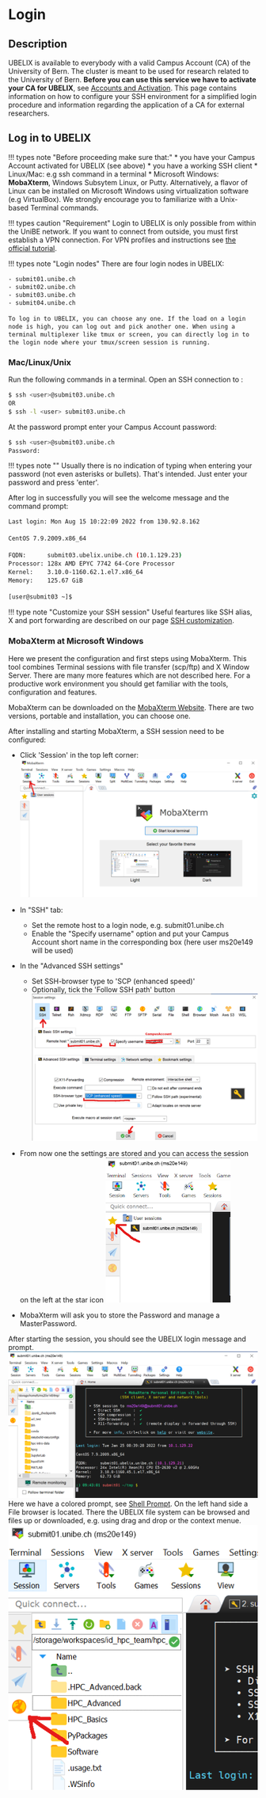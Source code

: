 # Login

## Description

UBELIX is available to everybody with a valid Campus Account (CA) of the University of Bern. The cluster is meant to be used for research related to the University of Bern. 
**Before you can use this service we have to activate your CA for UBELIX**, see [Accounts and Activation](account.md). 
This page contains information on how to configure your SSH environment for a simplified login procedure and information regarding the application of a CA for external researchers.

## Log in to UBELIX

!!! types note "Before proceeding make sure that:"
    * you have your Campus Account activated for UBELIX (see above)
    * you have a working SSH client
        * Linux/Mac: e.g ssh command in a terminal 
        * Microsoft Windows: **MobaXterm**, Windows Subsytem Linux, or Putty. Alternatively, a flavor of Linux can be installed on Microsoft Windows using virtualization software (e.g VirtualBox). We strongly encourage you to familiarize with a Unix-based Terminal commands. 
    

!!! types caution "Requirement"
    Login to UBELIX is only possible from within the UniBE network. If you want to connect from outside, you must first establish a VPN connection. For VPN profiles and instructions see [the official tutorial](http://www.unibe.ch/university/campus_and_infrastructure/rund_um_computer/internetzugang/access_to_internal_resources_via_vpn/index_eng.html).

!!! types note "Login nodes"
    There are four login nodes in UBELIX:

    - submit01.unibe.ch
    - submit02.unibe.ch
    - submit03.unibe.ch
    - submit04.unibe.ch

    To log in to UBELIX, you can choose any one. If the load on a login node is high, you can log out and pick another one. When using a terminal multiplexer like tmux or screen, you can directly log in to the login node where your tmux/screen session is running.

### Mac/Linux/Unix

Run the following commands in a terminal. Open an SSH connection to :

```Bash
$ ssh <user>@submit03.unibe.ch
OR
$ ssh -l <user> submit03.unibe.ch
```
At the password prompt enter your Campus Account password:

```Bash
$ ssh <user>@submit03.unibe.ch
Password:
```

!!! types note ""
    Usually there is no indication of typing when entering your password (not even asterisks or bullets). That's intended. Just enter your password and press 'enter'.

After log in successfully you will see the welcome message and the command prompt:

```Bash
Last login: Mon Aug 15 10:22:09 2022 from 130.92.8.162

CentOS 7.9.2009.x86_64

FQDN:      submit03.ubelix.unibe.ch (10.1.129.23)
Processor: 128x AMD EPYC 7742 64-Core Processor
Kernel:    3.10.0-1160.62.1.el7.x86_64
Memory:    125.67 GiB

[user@submit03 ~]$
```

!!! type note "Customize your SSH session"
    Useful feartures like SSH alias, X and port forwarding are described on our page [SSH customization](ssh-customization.md). 

### MobaXterm at Microsoft Windows

Here we present the configuration and first steps using MobaXterm. This tool combines Terminal sessions with file transfer (scp/ftp) and X Window Server. There are many more features which are not described here. For a productive work environment you should get familiar with the tools, configuration and features. 

MobaXterm can be downloaded on the [MobaXterm Website](https://mobaxterm.mobatek.net/). There are two versions, portable and installation, you can choose one.

After installing and starting MobaXterm, a SSH session need to be configured:

 * Click 'Session' in the top left corner:
 ![MobaXterm Start](../images/mobaXterm_01_start.png "MobaXterm Start")
 * In "SSH" tab:
     - Set the remote host to a login node, e.g. submit01.unibe.ch
     -  Enable the "Specify username" option and put your Campus Account short name in the corresponding box (here user ms20e149 will be used)
 * In the "Advanced SSH settings"
     - Set SSH-browser type to 'SCP (enhanced speed)'
     -  Optionally, tick the 'Follow SSH path' button
![MobaXterm Config](../images/mobaXterm_02_sshConfig.png "MobaXterm Config")

* From now one the settings are stored and you can access the session on the left at the star icon
![MobaXterm Sessions](../images/mobaXterm_02b_selectSession.png "MobaXterm Sessions")

* MobaXterm will ask you to store the Password and manage a MasterPassword. 

After starting the session, you should see the UBELIX login message and prompt. 
![MobaXterm Sessions](../images/mobaXterm_03_established.png "MobaXterm Overview")
Here we have a colored prompt, see [Shell Prompt](shell.md#shell-prompt). 
On the left hand side a File browser is located. There the UBELIX file system can be browsed and files up or downloaded, e.g. using drag and drop or the context menue. 
![MobaXterm File Browser](../images/mobaXterm_04_scp.png "SCP pane")

